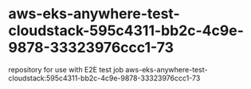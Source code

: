 # aws-eks-anywhere-test-cloudstack-595c4311-bb2c-4c9e-9878-33323976ccc1-73
repository for use with E2E test job aws-eks-anywhere-test-cloudstack:595c4311-bb2c-4c9e-9878-33323976ccc1-73
